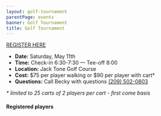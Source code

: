 ```yaml
---
layout: golf-tournament
parentPage: events
banner: Golf Tournament
title: Golf Tournament
---
```



<a href="https://goo.gl/forms/KMfCAawlZK7VyCfZ2" class="register-btn">REGISTER HERE</a>

- **Date:** Saturday, May 11th
- **Time:** Check-in 6:30-7:30 — Tee-off 8:00
- **Location:** Jack Tone Golf Course
- **Cost:** $75 per player walking or $90 per player with cart\*
- **Questions:** Call Becky with questions <a href="tel:+12095020803">(209) 502-0803</a>

_\*  limited to 25 carts of 2 players per cart - first come basis_


<div class="teams-list">
  <h4 class="teams-label hidden">Registered players</h4>
  <div class="teams-list-inner"></div>
</div>
